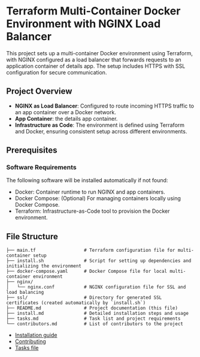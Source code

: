 # Terraform Multi-Container Docker Environment with NGINX Load Balancer

This project sets up a multi-container Docker environment using Terraform, with NGINX configured as a load balancer that forwards requests to an application container of details app. The setup includes HTTPS with SSL configuration for secure communication.

## Project Overview

- **NGINX as Load Balancer**: Configured to route incoming HTTPS traffic to an app container over a Docker network.
- **App Container**: the details app container.
- **Infrastructure as Code**: The environment is defined using Terraform and Docker, ensuring consistent setup across different environments.

## Prerequisites

### Software Requirements
The following software will be installed automatically if not found:
- Docker: Container runtime to run NGINX and app containers.
- Docker Compose: (Optional) For managing containers locally using Docker Compose.
- Terraform: Infrastructure-as-Code tool to provision the Docker environment.

## File Structure

```plaintext
├── main.tf                  # Terraform configuration file for multi-container setup
├── install.sh               # Script for setting up dependencies and initializing the environment
├── docker-compose.yaml      # Docker Compose file for local multi-container environment
├── nginx/
│   └── nginx.conf           # NGINX configuration file for SSL and load balancing
├── ssl/                     # Directory for generated SSL certificates (created automatically by `install.sh`)
├── README.md                # Project documentation (this file)
├── install.md               # Detailed installation steps and usage
├── tasks.md                 # Task list and project requirements
└── contributors.md          # List of contributors to the project
```


- [Installation guide](INSTALL.md)
- [Contributing](CONTRIBUTIONS.md)
- [Tasks file](TASKS.md)
